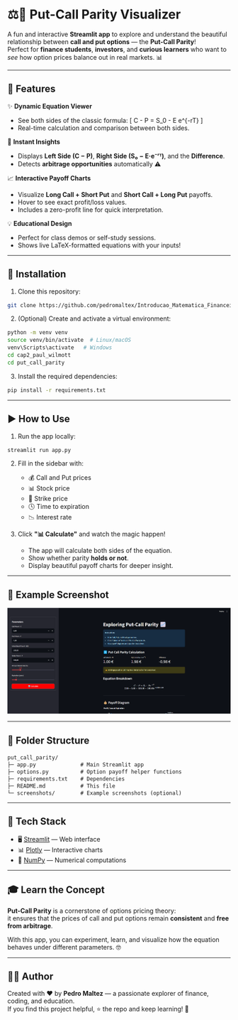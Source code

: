 # ⚖️💸 Put-Call Parity Visualizer

A fun and interactive **Streamlit app** to explore and understand the beautiful relationship between **call and put options** — the **Put-Call Parity**!  
Perfect for **finance students**, **investors**, and **curious learners** who want to *see* how option prices balance out in real markets. 📊

---

## 🌟 Features

✨ **Dynamic Equation Viewer**
- See both sides of the classic formula:
  \[ C - P = S_0 - E e^{-rT} \]
- Real-time calculation and comparison between both sides.

🧮 **Instant Insights**
- Displays **Left Side (C − P)**, **Right Side (S₀ − E·e⁻ʳᵀ)**, and the **Difference**.  
- Detects **arbitrage opportunities** automatically ⚠️

📈 **Interactive Payoff Charts**
- Visualize **Long Call + Short Put** and **Short Call + Long Put** payoffs.  
- Hover to see exact profit/loss values.  
- Includes a zero-profit line for quick interpretation.

💡 **Educational Design**
- Perfect for class demos or self-study sessions.  
- Shows live LaTeX-formatted equations with your inputs!

---

## 🚀 Installation

1. Clone this repository:

```bash
git clone https://github.com/pedromaltex/Introducao_Matematica_Financeira.git
```

2. (Optional) Create and activate a virtual environment:

```bash
python -m venv venv
source venv/bin/activate  # Linux/macOS
venv\Scripts\activate   # Windows
cd cap2_paul_wilmott
cd put_call_parity
```

3. Install the required dependencies:

```bash
pip install -r requirements.txt
```

---

## ▶️ How to Use

1. Run the app locally:

```bash
streamlit run app.py
```

2. Fill in the sidebar with:
   - 💰 Call and Put prices  
   - 📊 Stock price  
   - 🎯 Strike price  
   - 🕓 Time to expiration  
   - 📉 Interest rate  

3. Click **"📊 Calculate"** and watch the magic happen!  
   - The app will calculate both sides of the equation.  
   - Show whether parity **holds or not**.  
   - Display beautiful payoff charts for deeper insight.

---

## 📸 Example Screenshot

![Example Screenshot](screenshots/demo.png)

---

## 📁 Folder Structure

```
put_call_parity/
├─ app.py              # Main Streamlit app
├─ options.py          # Option payoff helper functions
├─ requirements.txt    # Dependencies
├─ README.md           # This file
└─ screenshots/        # Example screenshots (optional)
```

---

## 🧰 Tech Stack

- 🖥️ [Streamlit](https://streamlit.io/) — Web interface  
- 📊 [Plotly](https://plotly.com/python/) — Interactive charts  
- 🧮 [NumPy](https://numpy.org/) — Numerical computations  

---

## 🎓 Learn the Concept

**Put-Call Parity** is a cornerstone of options pricing theory:  
it ensures that the prices of call and put options remain **consistent** and **free from arbitrage**.  

With this app, you can experiment, learn, and visualize how the equation behaves under different parameters. 🤓

---

## 🧑‍💻 Author

Created with ❤️ by **Pedro Maltez** — a passionate explorer of finance, coding, and education.  
If you find this project helpful, ⭐️ the repo and keep learning! 🚀
